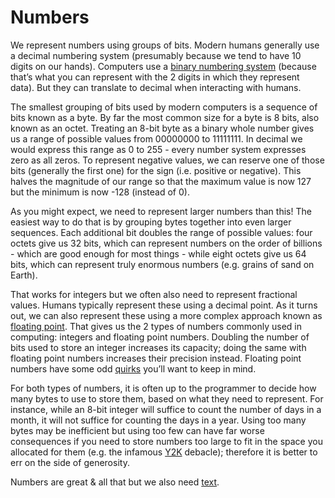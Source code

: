 # Numbers
We represent numbers using groups of bits. 
Modern humans generally use a decimal numbering system (presumably because we tend to have 10 digits on our hands). 
Computers use a [binary numbering system](https://en.wikipedia.org/wiki/Binary_number) 
(because that’s what you can represent with the 2 digits in which they represent data). 
But they can translate to decimal when interacting with humans.

The smallest grouping of bits used by modern computers is a sequence of bits known as a byte. 
By far the most common size for a byte is 8 bits, also known as an octet.
Treating an 8-bit byte as a binary whole number gives us a range of possible values from 00000000 to 11111111. 
In decimal we would express this range as 0 to 255 - every number system expresses zero as all zeros.
To represent negative values, we can reserve one of those bits (generally the first one) for the sign (i.e. positive or negative). 
This halves the magnitude of our range so that the maximum value is now 127 but the minimum is now -128 (instead of 0).

As you might expect, we need to represent larger numbers than this! The easiest way to do that is by grouping bytes together into even larger sequences. 
Each additional bit doubles the range of possible values: four octets give us 32 bits, which can represent numbers on the order of billions - 
which are good enough for most things - while eight octets give us 64 bits, which can represent truly enormous numbers (e.g. grains of sand on Earth).

That works for integers but we often also need to represent fractional values. Humans typically represent these using a decimal point. 
As it turns out, we can also represent these using a more complex approach known as [floating point](https://en.wikipedia.org/wiki/Floating_point). 
That gives us the 2 types of numbers commonly used in computing: integers and floating point numbers. 
Doubling the number of bits used to store an integer increases its capacity; doing the same with floating point numbers increases their precision instead. 
Floating point numbers have some odd [quirks](https://floating-point-gui.de/basic/) you’ll want to keep in mind.

For both types of numbers, it is often up to the programmer to decide how many bytes to use to store them, based on what they need to represent. 
For instance, while an 8-bit integer will suffice to count the number of days in a month, it will not suffice for counting the days in a year. 
Using too many bytes may be inefficient but using too few can have far worse consequences if you need to store numbers too large to fit in the space you allocated for them 
(e.g. the infamous [Y2K](https://en.wikipedia.org/wiki/Year_2000_problem) debacle); therefore it is better to err on the side of generosity.

Numbers are great & all that but we also need [text](text.md).

